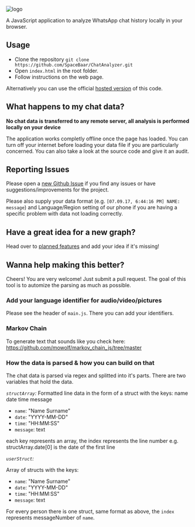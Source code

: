 ![logo](https://github.com/lev-kusanagi/ChatAnalyzer/blob/master/img/logo/logotype1.png?raw=true)

A JavaScript application to analyze WhatsApp chat history locally in your browser.

## Usage

* Clone the repository `git clone https://github.com/SpaceBaar/ChatAnalyzer.git`
* Open `index.html` in the root folder.
* Follow instructions on the web page.

Alternatively you can use the official [hosted version](https://chatanalyzer.spacebaar.com) of this code.

## What happens to my chat data?

**No chat data is transferred to any remote server, all analysis is performed locally on your device**

The application works completly offline once the page has loaded. You can turn off your internet before loading your data file if you are particularly concerned. You can also take a look at the source code and give it an audit.

## Reporting Issues

Please open a [new Github Issue](https://github.com/SpaceBaar/ChatAnalyzer/issues/new) if you find any issues or have suggestions/improvements for the project.

Please also supply your data format (e.g. `[07.09.17, 6:44:16 PM] NAME: message`) and Language/Region setting of our phone if you are having a specific problem with data not loading correctly.

## Have a great idea for a new graph?

Head over to [planned features](https://github.com/SpaceBaar/ChatAnalyzer/labels/enhancement) and add your idea if it's missing!

## Wanna help making this better?

Cheers! You are very welcome! Just submit a pull request. The goal of this tool is to automize the parsing as much as possible.

### Add your language identifier for audio/video/pictures

Please see the header of `main.js`. There you can add your identifiers.

### Markov Chain

To generate text that sounds like you check here: https://github.com/mowolf/markov_chain_js/tree/master

### How the data is parsed & how you can build on that

The chat data is parsed via regex and splitted into it's parts. There are two variables that hold the data.

*`structArray`:*
Formatted line data in the form of a struct with the keys: name date time message

- `name`: "Name Surname"
- `date`: "YYYY-MM-DD"
- `time`: "HH:MM:SS"
- `message`: text

each key represents an array, the index represents the line number
e.g. structArray.date[0] is the date of the first line

*`userStruct`:*

Array of structs with the keys:

- `name`: "Name Surname"
- `date`: "YYYY-MM-DD"
- `time`: "HH:MM:SS"
- `message`: text

For every person there is one struct, same format as above, the `index` represents messageNumber of `name`.
